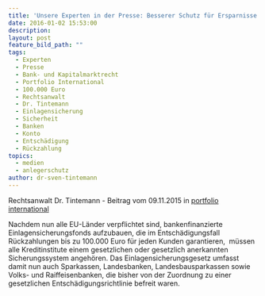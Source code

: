```yaml
---
title: 'Unsere Experten in der Presse: Besserer Schutz für Ersparnisse'
date: 2016-01-02 15:53:00
description:
layout: post
feature_bild_path: ""
tags:
  - Experten
  - Presse
  - Bank- und Kapitalmarktrecht
  - Portfolio International
  - 100.000 Euro
  - Rechtsanwalt
  - Dr. Tintemann
  - Einlagensicherung
  - Sicherheit
  - Banken
  - Konto
  - Entschädigung
  - Rückzahlung
topics:
  - medien
  - anlegerschutz
author: dr-sven-tintemann
---
```



Rechtsanwalt Dr. Tintemann - Beitrag vom 09.11.2015 in [portfolio international](http://www.portfolio-international.de/newsdetails/article/etwas-mehr-und-doch-zu-wenig-i.html)

Nachdem nun alle EU-Länder verpflichtet sind, bankenfinanzierte Einlagensicherungsfonds aufzubauen, die im Entschädigungsfall Rückzahlungen bis zu 100.000 Euro für jeden Kunden garantieren,  müssen alle Kreditinstitute einem gesetzlichen oder gesetzlich anerkannten Sicherungssystem angehören. Das Einlagensicherungsgesetz umfasst damit nun auch Sparkassen, Landesbanken, Landesbausparkassen sowie Volks- und Raiffeisenbanken, die bisher von der Zuordnung zu einer gesetzlichen Entschädigungsrichtlinie befreit waren.